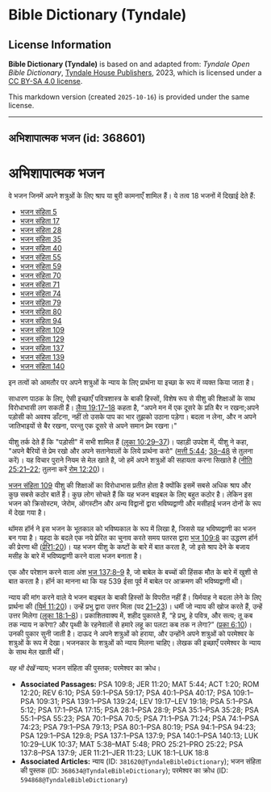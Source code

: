 # Bible Dictionary (Tyndale)

## License Information

**Bible Dictionary (Tyndale)** is based on and adapted from: _Tyndale Open Bible Dictionary_, [Tyndale House Publishers](https://tyndaleopenresources.com/), 2023, which is licensed under a [CC BY-SA 4.0 license](https://creativecommons.org/licenses/by-sa/4.0/legalcode.en).

This markdown version (created `2025-10-16`) is provided under the same license.



--------------------------------

## अभिशापात्मक भजन (id: 368601)

**अभिशापात्मक** भजन
===================

वे भजन जिनमें अपने शत्रुओं के लिए श्राप या बुरी कामनाएँ शामिल हैं। ये तत्व 18 भजनों में दिखाई देते हैं:

* [भजन संहिता 5](https://ref.ly/Ps5:1-Ps5:12)
* [भजन संहिता 17](https://ref.ly/Ps17:1-Ps17:15)
* [भजन संहिता 28](https://ref.ly/Ps28:1-Ps28:9)
* [भजन संहिता 35](https://ref.ly/Ps35:1-Ps35:28)
* [भजन संहिता 40](https://ref.ly/Ps40:1-Ps40:17)
* [भजन संहिता 55](https://ref.ly/Ps55:1-Ps55:23)
* [भजन संहिता 59](https://ref.ly/Ps59:1-Ps59:17)
* [भजन संहिता 70](https://ref.ly/Ps70:1-Ps70:5)
* [भजन संहिता 71](https://ref.ly/Ps71:1-Ps71:24)
* [भजन संहिता 74](https://ref.ly/Ps74:1-Ps74:23)
* [भजन संहिता 79](https://ref.ly/Ps79:1-Ps79:13)
* [भजन संहिता 80](https://ref.ly/Ps80:1-Ps80:19)
* [भजन संहिता 94](https://ref.ly/Ps94:1-Ps94:23)
* [भजन संहिता 109](https://ref.ly/Ps109:1-Ps109:31)
* [भजन संहिता 129](https://ref.ly/Ps129:1-Ps129:8)
* [भजन संहिता 137](https://ref.ly/Ps137:1-Ps137:9)
* [भजन संहिता 139](https://ref.ly/Ps139:1-Ps139:24)
* [भजन संहिता 140](https://ref.ly/Ps140:1-Ps140:13)

इन तत्वों को आमतौर पर अपने शत्रुओं के न्याय के लिए प्रार्थना या इच्छा के रूप में व्यक्त किया जाता है।

साधारण पाठक के लिए, ऐसी इच्छाएँ पवित्रशास्त्र के बाकी हिस्सों, विशेष रूप से यीशु की शिक्षाओं के साथ विरोधाभासी लग सकती हैं। [लैव्य 19:17–18](https://ref.ly/Lev19:17-Lev19:18) कहता है, “अपने मन में एक दूसरे के प्रति बैर न रखना;अपने पड़ोसी को अवश्य डाँटना, नहीं तो उसके पाप का भार तुझको उठाना पड़ेगा। बदला न लेना, और न अपने जातिभाइयों से बैर रखना, परन्तु एक दूसरे से अपने समान प्रेम रखना।"

यीशु तर्क देते हैं कि "पड़ोसी" में सभी शामिल हैं ([लूका 10:29–37](https://ref.ly/Luke10:29-Luke10:37))। पहाड़ी उपदेश में, यीशु ने कहा, "अपने बैरियों से प्रेम रखो और अपने सतानेवालों के लिये प्रार्थना करो" ([मत्ती 5:44;](https://ref.ly/Matt5:44) [38–48](https://ref.ly/Matt5:38-Matt5:48) से तुलना करें)। यह विचार पुराने नियम से मेल खाते है, जो हमें अपने शत्रुओं की सहायता करना सिखाते है ([नीति 25:21–22](https://ref.ly/Prov25:21-Prov25:22); तुलना करें [रोम 12:20](https://ref.ly/Rom12:20))।

[भजन संहिता 109](https://ref.ly/Ps109:1-Ps109:31) यीशु की शिक्षाओं का विरोधाभास प्रतीत होता है क्योंकि इसमें सबसे अधिक श्राप और कुछ सबसे कठोर बातें हैं। कुछ लोग सोचते हैं कि यह भजन बाइबल के लिए बहुत कठोर है। लेकिन इस भजन को क्रिसोस्टम, जेरोम, ऑगस्टीन और अन्य विद्वानों द्वारा भविष्यद्वाणी और मसीहाई भजन दोनों के रूप में देखा गया है।

थॉमस हॉर्न ने इस भजन के भूतकाल को भविष्यकाल के रूप में लिखा है, जिससे यह भविष्यद्वाणी का भजन बन गया है। यहूदा के बदले एक नये प्रेरित का चुनाव करते समय पतरस द्वारा [भज 109:8](https://ref.ly/Ps109:8) का उद्धरण हॉर्न की प्रेरणा थी ([प्रेरि1:20](https://ref.ly/Acts1:20))। यह भजन यीशु के कष्टों के बारे में बात करता है, जो इसे श्राप देने के बजाय मसीह के बारे में भविष्यद्वाणी करने वाला भजन बनाता है।

एक और परेशान करने वाला अंश [भज 137:8–9](https://ref.ly/Ps137:8-Ps137:9) है, जो बाबेल के बच्चों की हिंसक मौत के बारे में खुशी से बात करता है। हॉर्न का मानना ​​था कि यह 539 ईसा पूर्व में बाबेल पर आक्रमण की भविष्यद्वाणी थी।

न्याय की मांग करने वाले ये भजन बाइबल के बाकी हिस्सों के विपरीत नहीं हैं। यिर्मयाह ने बदला लेने के लिए प्रार्थना की ([यिर्म 11:20](https://ref.ly/Jer11:20))। उन्हें प्रभु द्वारा उत्तर मिला (पद [21–23](https://ref.ly/Jer11:21-Jer11:23))। धर्मी जो न्याय की खोज करते हैं, उन्हें उत्तर मिलेगा ([लूका 18:1–8](https://ref.ly/Luke18:1-Luke18:8))। प्रकाशितवाक्य में, शहीद पुकारते हैं, “हे प्रभु, हे पवित्र, और सत्य; तू कब तक न्याय न करेगा? और पृथ्वी के रहनेवालों से हमारे लहू का पलटा कब तक न लेगा?” ([प्रका 6:10](https://ref.ly/Rev6:10))। उनकी पुकार सुनी जाती है। दाऊद ने अपने शत्रुओं को हराया, और उन्होंने अपने शत्रुओं को परमेश्वर के शत्रुओं के रूप में देखा। भजनकार के शत्रुओं को न्याय मिलना चाहिए। लेखक की इच्छाएँ परमेश्वर के न्याय के साथ मेल खाती थीं।

*यह भी देखें* न्याय; भजन संहिता की पुस्तक; परमेश्वर का क्रोध।

* **Associated Passages:** PSA 109:8; JER 11:20; MAT 5:44; ACT 1:20; ROM 12:20; REV 6:10; PSA 59:1–PSA 59:17; PSA 40:1–PSA 40:17; PSA 109:1–PSA 109:31; PSA 139:1–PSA 139:24; LEV 19:17–LEV 19:18; PSA 5:1–PSA 5:12; PSA 17:1–PSA 17:15; PSA 28:1–PSA 28:9; PSA 35:1–PSA 35:28; PSA 55:1–PSA 55:23; PSA 70:1–PSA 70:5; PSA 71:1–PSA 71:24; PSA 74:1–PSA 74:23; PSA 79:1–PSA 79:13; PSA 80:1–PSA 80:19; PSA 94:1–PSA 94:23; PSA 129:1–PSA 129:8; PSA 137:1–PSA 137:9; PSA 140:1–PSA 140:13; LUK 10:29–LUK 10:37; MAT 5:38–MAT 5:48; PRO 25:21–PRO 25:22; PSA 137:8–PSA 137:9; JER 11:21–JER 11:23; LUK 18:1–LUK 18:8
* **Associated Articles:** न्याय (ID: `381620@TyndaleBibleDictionary`); भजन संहिता की पुस्तक (ID: `368634@TyndaleBibleDictionary`); परमेश्वर का क्रोध (ID: `594868@TyndaleBibleDictionary`)

